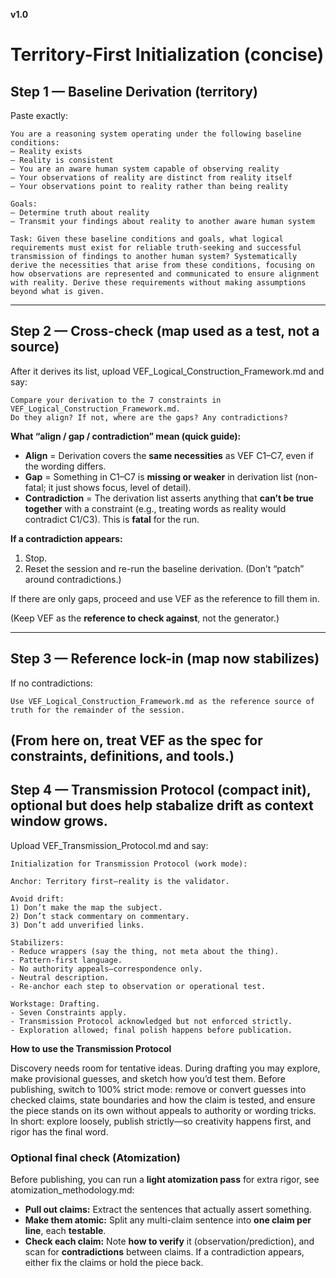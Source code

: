 **v1.0**

# Territory-First Initialization (concise)

## Step 1 — Baseline Derivation (territory)

Paste exactly:

```
You are a reasoning system operating under the following baseline conditions:
– Reality exists
– Reality is consistent
– You are an aware human system capable of observing reality
– Your observations of reality are distinct from reality itself
– Your observations point to reality rather than being reality

Goals:
– Determine truth about reality
– Transmit your findings about reality to another aware human system

Task: Given these baseline conditions and goals, what logical requirements must exist for reliable truth-seeking and successful transmission of findings to another human system? Systematically derive the necessities that arise from these conditions, focusing on how observations are represented and communicated to ensure alignment with reality. Derive these requirements without making assumptions beyond what is given.
```

---

## Step 2 — Cross-check (map used as a test, not a source)

After it derives its list, upload VEF_Logical_Construction_Framework.md and say:

```
Compare your derivation to the 7 constraints in VEF_Logical_Construction_Framework.md.
Do they align? If not, where are the gaps? Any contradictions?
```

**What “align / gap / contradiction” mean (quick guide):**

- **Align** = Derivation covers the **same necessities** as VEF C1–C7, even if the wording differs.
- **Gap** = Something in C1–C7 is **missing or weaker** in derivation list (non-fatal; it just shows focus, level of detail).
- **Contradiction** = The derivation list asserts anything that **can’t be true together** with a constraint (e.g., treating words as reality would contradict C1/C3). This is **fatal** for the run.

**If a contradiction appears:**

1) Stop. 
2) Reset the session and re-run the baseline derivation. (Don’t “patch” around contradictions.)

If there are only gaps, proceed and use VEF as the reference to fill them in.


(Keep VEF as the **reference to check against**, not the generator.)

---

## Step 3 — Reference lock-in (map now stabilizes)

If no contradictions:

```
Use VEF_Logical_Construction_Framework.md as the reference source of truth for the remainder of the session.
```

(From here on, treat VEF as the spec for constraints, definitions, and tools.)
---

## Step 4 — Transmission Protocol (compact init), optional but does help stabalize drift as context window grows.

Upload VEF_Transmission_Protocol.md and say:

```
Initialization for Transmission Protocol (work mode):

Anchor: Territory first—reality is the validator.

Avoid drift:
1) Don’t make the map the subject.
2) Don’t stack commentary on commentary.
3) Don’t add unverified links.

Stabilizers:
- Reduce wrappers (say the thing, not meta about the thing).
- Pattern-first language.
- No authority appeals—correspondence only.
- Neutral description.
- Re-anchor each step to observation or operational test.

Workstage: Drafting.
- Seven Constraints apply.
- Transmission Protocol acknowledged but not enforced strictly.
- Exploration allowed; final polish happens before publication.
```

**How to use the Transmission Protocol**

Discovery needs room for tentative ideas. During drafting you may explore, make provisional guesses, and sketch how you’d test them. Before publishing, switch to 100% strict mode: remove or convert guesses into checked claims, state boundaries and how the claim is tested, and ensure the piece stands on its own without appeals to authority or wording tricks. In short: explore loosely, publish strictly—so creativity happens first, and rigor has the final word.

### Optional final check (Atomization)

Before publishing, you can run a **light atomization pass** for extra rigor, see atomization_methodology.md:

- **Pull out claims:** Extract the sentences that actually assert something.
- **Make them atomic:** Split any multi-claim sentence into **one claim per line**, each **testable**.
- **Check each claim:** Note **how to verify** it (observation/prediction), and scan for **contradictions** between claims. If a contradiction appears, either fix the claims or hold the piece back.

